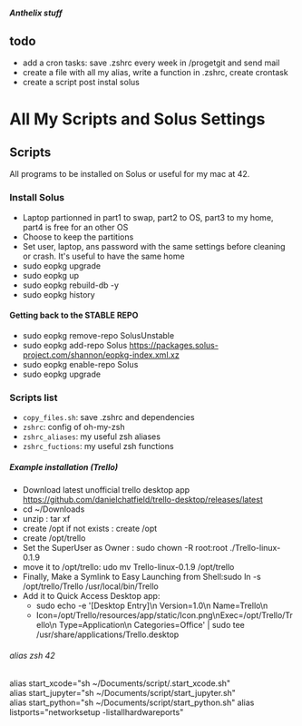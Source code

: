 ##### Anthelix stuff 

## todo
* add a cron tasks: save .zshrc every week in /progetgit and send mail
* create a file with all my alias, write a function in .zshrc, create crontask
* create a script post instal solus

# All My Scripts and Solus Settings


## Scripts

All programs to be installed on Solus or useful for my mac at 42.

### Install Solus
* Laptop partionned in part1 to swap, part2 to OS, part3 to my home, part4 is free for an other OS
* Choose to keep the partitions
* Set user, laptop, ans password with the same settings before cleaning or crash. It's useful to have the same home
* sudo eopkg upgrade
* sudo eopkg up
* sudo eopkg rebuild-db -y
* sudo eopkg history

#### Getting back to the STABLE REPO
* sudo eopkg remove-repo SolusUnstable
* sudo eopkg add-repo Solus https://packages.solus-project.com/shannon/eopkg-index.xml.xz
* sudo eopkg enable-repo Solus
* sudo eopkg upgrade


### Scripts list
* `copy_files.sh`: save .zshrc and dependencies
* `zshrc`: config of oh-my-zsh
* `zshrc_aliases`: my useful zsh aliases
* `zshrc_fuctions`: my useful zsh functions 


##### Example installation (Trello)
* Download latest unofficial trello desktop app
https://github.com/danielchatfield/trello-desktop/releases/latest
* cd ~/Downloads
* unzip : tar xf
* create /opt if not exists : create /opt
* create /opt/trello
* Set the SuperUser as Owner : sudo chown -R root:root ./Trello-linux-0.1.9
* move it to /opt/trello: udo mv Trello-linux-0.1.9 /opt/trello
* Finally, Make a Symlink to Easy Launching from Shell:sudo ln -s /opt/trello/Trello /usr/local/bin/Trello
* Add it to Quick Access Desktop app: 
    * sudo echo -e '[Desktop Entry]\n Version=1.0\n Name=Trello\n  
    * Icon=/opt/Trello/resources/app/static/Icon.png\nExec=/opt/Trello/Trello\n Type=Application\n Categories=Office' | sudo tee /usr/share/applications/Trello.desktop


###### alias zsh 42
alias start_xcode="sh ~/Documents/script/.start_xcode.sh"  
alias start_jupyter="sh ~/Documents/script/start_jupyter.sh"  
alias start_python="sh ~/Documents/script/start_python.sh" 
alias listports="networksetup -listallhardwareports"
